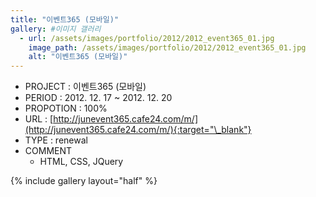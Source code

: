 ```yaml
---
title: "이벤트365 (모바일)"
gallery: #이미지 갤러리
  - url: /assets/images/portfolio/2012/2012_event365_01.jpg
    image_path: /assets/images/portfolio/2012/2012_event365_01.jpg
    alt: "이벤트365 (모바일)"
---
```


- PROJECT : 이벤트365 (모바일)
- PERIOD : 2012. 12. 17 ~ 2012. 12. 20
- PROPOTION : 100%
- URL : [http://junevent365.cafe24.com/m/](http://junevent365.cafe24.com/m/){:target="\_blank"}
- TYPE : renewal
- COMMENT
  - HTML, CSS, JQuery

{% include gallery layout="half" %}
